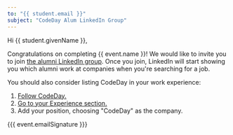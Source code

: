```yaml
---
to: "{{ student.email }}"
subject: "CodeDay Alum LinkedIn Group"
---
```


Hi {{ student.givenName }},

Congratulations on completing {{ event.name }}! We would like to invite you to join
[the alumni LinkedIn group](https://www.linkedin.com/groups/4732099/). Once you join,
LinkedIn will start showing you which alumni work at companies when you're searching
for a job.

You should also consider listing CodeDay in your work experience:

1. [Follow CodeDay.](https://www.linkedin.com/company/512973/)
2. [Go to your Experience section.](https://www.linkedin.com/in/me/details/experience/)
3. Add your position, choosing "CodeDay" as the company.

{{{ event.emailSignature }}}
